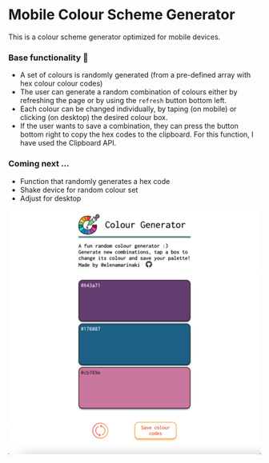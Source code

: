 # Mobile Colour Scheme Generator

This is a colour scheme generator optimized for mobile devices.

### Base functionality 🎨
* A set of colours is randomly generated (from a pre-defined array with hex colour colour codes)
* The user can generate a random combination of colours either by refreshing the page or by using the `refresh` button bottom left.
* Each colour can be changed individually, by taping (on mobile) or clicking (on desktop) the desired colour box.
* If the user wants to save a combination, they can press the button bottom right to copy the hex codes to the clipboard. For this function, I have used the Clipboard API.


### Coming next ...
* Function that randomly generates a hex code
* Shake device for random colour set
* Adjust for desktop


![Img1](screen_6.png)
